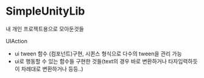 # SimpleUnityLib
내 개인 프로젝트용으로 모아둔것들

UIAction
- ui tween 함수 (컴포넌트)구현, 시퀸스 형식으로 다수의 tween을 관리 가능
- ui로 행동할 수 있는 함수들 구현한 것들(text의 경우 바로 변환하거나 타자입력하듯이 차례대로 변환하거나 등등..)
